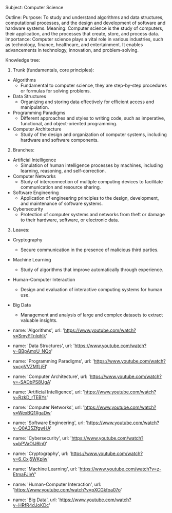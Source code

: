 Subject:
Computer Science

Outline:
Purpose: To study and understand algorithms and data structures, computational processes, and the design and development of software and hardware systems.
Meaning: Computer science is the study of computers, their application, and the processes that create, store, and process data.
Importance: Computer science plays a vital role in various industries, such as technology, finance, healthcare, and entertainment. It enables advancements in technology, innovation, and problem-solving.

Knowledge tree:
1. Trunk (fundamentals, core principles):
- Algorithms
  - Fundamental to computer science, they are step-by-step procedures or formulas for solving problems.
- Data Structures
  - Organizing and storing data effectively for efficient access and manipulation.
- Programming Paradigms
  - Different approaches and styles to writing code, such as imperative, functional, and object-oriented programming.
- Computer Architecture
  - Study of the design and organization of computer systems, including hardware and software components.

2. Branches:
- Artificial Intelligence
  - Simulation of human intelligence processes by machines, including learning, reasoning, and self-correction.
- Computer Networks
  - Study of interconnection of multiple computing devices to facilitate communication and resource sharing.
- Software Engineering
  - Application of engineering principles to the design, development, and maintenance of software systems.
- Cybersecurity
  - Protection of computer systems and networks from theft or damage to their hardware, software, or electronic data.

3. Leaves:
- Cryptography
  - Secure communication in the presence of malicious third parties.
- Machine Learning
  - Study of algorithms that improve automatically through experience.
- Human-Computer Interaction
  - Design and evaluation of interactive computing systems for human use.
- Big Data
  - Management and analysis of large and complex datasets to extract valuable insights.



- name: 'Algorithms',
  url: 'https://www.youtube.com/watch?v=SmyPTnlqhlk'

- name: 'Data Structures',
  url: 'https://www.youtube.com/watch?v=BBpAmxU_NQo'

- name: 'Programming Paradigms',
  url: 'https://www.youtube.com/watch?v=cgVVZMfLjEI'

- name: 'Computer Architecture',
  url: 'https://www.youtube.com/watch?v=-SADbPS8UgA'

- name: 'Artificial Intelligence',
  url: 'https://www.youtube.com/watch?v=RzkD_rTEBYs'

- name: 'Computer Networks',
  url: 'https://www.youtube.com/watch?v=WexBQ1XgaDw'

- name: 'Software Engineering',
  url: 'https://www.youtube.com/watch?v=Q0A35ZfgwHA'

- name: 'Cybersecurity',
  url: 'https://www.youtube.com/watch?v=bPVaOlJ6ln0'

- name: 'Cryptography',
  url: 'https://www.youtube.com/watch?v=6_Cxj5WKpIw'

- name: 'Machine Learning',
  url: 'https://www.youtube.com/watch?v=z-EtmaFJieY'

- name: 'Human-Computer Interaction',
  url: 'https://www.youtube.com/watch?v=pXCGkfoa07o'

- name: 'Big Data',
  url: 'https://www.youtube.com/watch?v=HRfR4dJoKDc'

